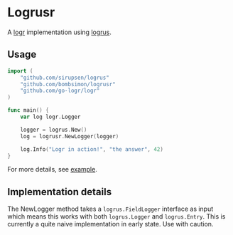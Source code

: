 # Logrusr

A [logr](https://github.com/go-logr/logr) implementation using
[logrus](https://github.com/sirupsen/logrus).

## Usage

```go
import (
    "github.com/sirupsen/logrus"
    "github.com/bombsimon/logrusr"
    "github.com/go-logr/logr"
)

func main() {
    var log logr.Logger

    logger = logrus.New()
    log = logrusr.NewLogger(logger)

    log.Info("Logr in action!", "the answer", 42)
}
```

For more details, see [example](example/main.go).

## Implementation details

The NewLogger method takes a `logrus.FieldLogger` interface as input which means
this works with both `logrus.Logger` and `logrus.Entry`. This is currently a
quite naive implementation in early state. Use with caution.

